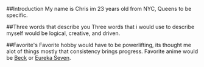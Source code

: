 ##Introduction
My name is Chris im 23 years old from NYC, Queens to be specific. 

##Three words that describe you
Three words that i would use to describe myself would be logical, creative, and driven. 

##Favorite's
Favorite hobby would have to be powerlifting, its thought me alot of things mostly that consistency brings progress. Favorite anime would be [Beck](https://myanimelist.net/anime/57/Beck) or [Eureka Seven](https://myanimelist.net/anime/237/Eureka_Seven).
